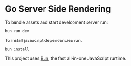 # Go Server Side Rendering

To bundle assets and start development server run:

```sh
bun run dev
```

To install javascript dependencies run:

```sh
bun install
```

This project uses [Bun](https://bun.sh), the fast all-in-one JavaScript runtime.
